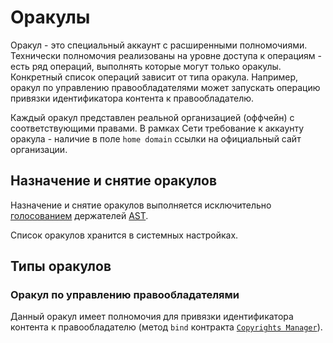 # Оракулы

Оракул - это специальный аккаунт с расширенными полномочиями. Технически полномочия реализованы на уровне доступа к операциям - есть ряд операций, выполнять которые могут только оракулы. Конкретный список операций зависит от типа оракула. Например, оракул по управлению правообладателями может запускать операцию привязки идентификатора контента к правообладателю.

Каждый оракул представлен реальной организацией (оффчейн) с соответствующими правами.
В рамках Сети требование к аккаунту оракула - наличие в поле `home domain` ссылки на официальный сайт организации.


## Назначение и снятие оракулов

Назначение и снятие оракулов выполняется исключительно [голосованием][1] держателей [AST][2].

Список оракулов хранится в системных настройках.


## Типы оракулов

### Оракул по управлению правообладателями

Данный оракул имеет полномочия для привязки идентификатора контента к правообладателю (метод `bind` контракта [`Copyrights Manager`][3]).


[1]: ../glossary/system-settings.md#_3
[2]: ../system-tokens/ace-stream-token.md
[3]: ../list-of-operations/copyrights-manager.md
